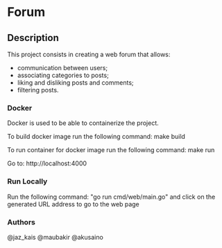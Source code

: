 # Forum

## Description

This project consists in creating a web forum that allows:
   * communication between users;
   * associating categories to posts;
   * liking and disliking posts and comments;
   * filtering posts.

### Docker
Docker is used to be able to containerize the project.

To build docker image run the following command:
make build

To run container for docker image run the following command:
make run

Go to: http://localhost:4000 

### Run Locally
Run the following command: "go run cmd/web/main.go" and click on the generated URL address to go to the web page

### Authors
@jaz_kais
@maubakir
@akusaino

